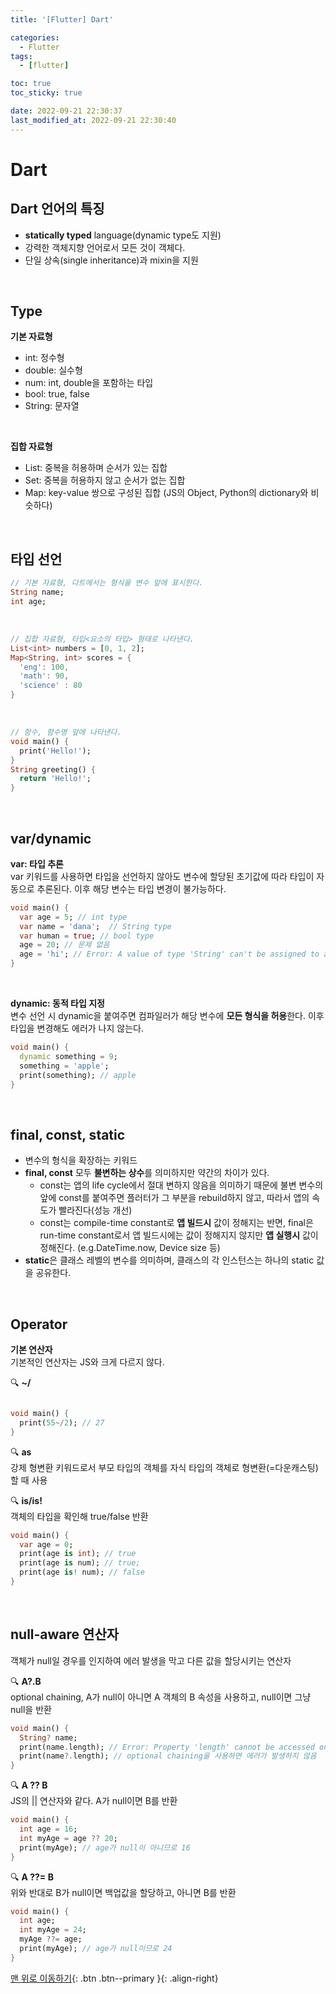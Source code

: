 ```yaml
---
title: '[Flutter] Dart'

categories:
  - Flutter
tags:
  - [flutter]

toc: true
toc_sticky: true

date: 2022-09-21 22:30:37
last_modified_at: 2022-09-21 22:30:40
---
```


# Dart

## Dart 언어의 특징

- **statically typed** language(dynamic type도 지원)
- 강력한 객체지향 언어로서 모든 것이 객체다.
- 단일 상속(single inheritance)과 mixin을 지원

<br />

## Type

**기본 자료형**

- int: 정수형
- double: 실수형
- num: int, double을 포함하는 타입
- bool: true, false
- String: 문자열

<br />

**집합 자료형**

- List: 중복을 허용하며 순서가 있는 집합
- Set: 중복을 허용하지 않고 순서가 없는 집합
- Map: key-value 쌍으로 구성된 집합 (JS의 Object, Python의 dictionary와 비슷하다)

<br />

## 타입 선언

```dart
// 기본 자료형, 다트에서는 형식을 변수 앞에 표시한다.
String name;
int age;
```

<br />

```dart
// 집합 자료형, 타입<요소의 타입> 형태로 나타낸다.
List<int> numbers = [0, 1, 2];
Map<String, int> scores = {
  'eng': 100,
  'math': 90,
  'science' : 80
}
```

<br />

```dart
// 함수, 함수명 앞에 나타낸다.
void main() {
  print('Hello!');
}
String greeting() {
  return 'Hello!';
}
```

<br />

## var/dynamic

**var: 타입 추론** <br />
var 키워드를 사용하면 타입을 선언하지 않아도 변수에 할당된 초기값에 따라 타입이 자동으로 추론된다. 이후 해당 변수는 타입 변경이 불가능하다.

```dart
void main() {
  var age = 5; // int type
  var name = 'dana';  // String type
  var human = true; // bool type
  age = 20; // 문제 없음
  age = 'hi'; // Error: A value of type 'String' can't be assigned to a variable of type 'int'.
}
```

<br />

**dynamic: 동적 타입 지정** <br />
변수 선언 시 dynamic을 붙여주면 컴파일러가 해당 변수에 **모든 형식을 허용**한다. 이후 타입을 변경해도 에러가 나지 않는다.

```dart
void main() {
  dynamic something = 9;
  something = 'apple';
  print(something); // apple
}
```

<br />

## final, const, static

- 변수의 형식을 확장하는 키워드
- **final, const** 모두 **불변하는 상수**를 의미하지만 약간의 차이가 있다.
  - const는 앱의 life cycle에서 절대 변하지 않음을 의미하기 때문에 불변 변수의 앞에 const를 붙여주면 플러터가 그 부분을
    rebuild하지 않고, 따라서 앱의 속도가 빨라진다(성능 개선)
  - const는 compile-time constant로 **앱 빌드시** 값이 정해지는 반면, final은 run-time constant로서 앱 빌드시에는
    값이 정해지지 않지만 **앱 실행시** 값이 정해진다. (e.g.DateTime.now, Device size 등)
- **static**은 클래스 레벨의 변수를 의미하며, 클래스의 각 인스턴스는 하나의 static 값을 공유한다.

<br />

## Operator

**기본 연산자** <br />
기본적인 연산자는 JS와 크게 다르지 않다.

🔍 **~/**

```dart

void main() {
  print(55~/2); // 27
}
```

🔍 **as**<br>
강제 형변환 키워드로서 부모 타입의 객체를 자식 타입의 객체로 형변환(=다운캐스팅)할 때 사용

🔍 **is/is!**<br>
객체의 타입을 확인해 true/false 반환

```dart
void main() {
  var age = 0;
  print(age is int); // true
  print(age is num); // true;
  print(age is! num); // false
}
```

<br>

## null-aware 연산자

객체가 null일 경우를 인지하여 에러 발생을 막고 다른 값을 할당시키는 연산자

🔍 **A?.B**<br>
optional chaining, A가 null이 아니면 A 객체의 B 속성을 사용하고, null이면 그냥 null을 반환

```dart
void main() {
  String? name;
  print(name.length); // Error: Property 'length' cannot be accessed on 'String?' because it is potentially null.
  print(name?.length); // optional chaining을 사용하면 에러가 발생하지 않음
}
```

🔍 **A ?? B**<br>
JS의 || 연산자와 같다. A가 null이면 B를 반환

```dart
void main() {
  int age = 16;
  int myAge = age ?? 20;
  print(myAge); // age가 null이 아니므로 16
}
```

🔍 **A ??= B**<br>
위와 반대로 B가 null이면 백업값을 할당하고, 아니면 B를 반환

```dart
void main() {
  int age;
  int myAge = 24;
  myAge ??= age;
  print(myAge); // age가 null이므로 24
}
```

[맨 위로 이동하기](#){: .btn .btn--primary }{: .align-right}
